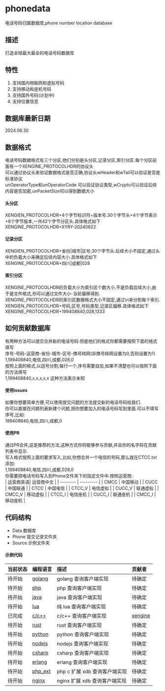 # phonedata
电话号码归属数据库,phone number location database

## 描述
打造全球最大最全的电话号码数据库

## 特性
1. 支持国内物联网和虚拟号码
2. 支持移动和座机号码
3. 支持国外号码(计划中)
4. 支持位置信息

## 数据库最新日期
2024.06.30

## 数据格式
电话号码数据格式有三个分区,他们分别是头分区,记录分区,索引分区.每个分区前面有一个XENGINE_PROTOCOLHDR的协议头  
可以通过协议头来验证数据格式是否正确,协议头wHeader和wTail可以验证是否是标准协议  
unOperatorType和unOperatorCode 可以验证协议类型,wCrypto可以验证后续内容是否加密,unPacketSize可以得到数据大小

#### 头分区
XENGIEN_PROTOCOLHDR+4个字节标识符+版本号.30个字节头+4个字节表示+8个字节版本,一共42个字节分区头.具体格式如下  
XENGINE_PROTOCOLHDR+XYRY-20240622

#### 记录分区
XENGIEN_PROTOCOLHDR+省份|城市|区号,30个字节头.后续大小不固定,通过头中的负载大小来确定后续内容大小.具体格式如下  
XENGINE_PROTOCOLHDR+四川|成都|028

#### 索引分区
XENGINE_PROTOCOLHDR的负载大小为索引区个数大小,不是负载后续大小,由于是文件格式,你可以通过文件大小-当前偏移得到.  
XENGINE_PROTOCOLHDR的索引区数据格式大小不固定,通过\n来分割每个索引.  
XENGIEN_PROTOCOLHDR+号码,区号,号码类型,记录区偏移.具体格式如下  
XENGINE_PROTOCOLHDR+199408840,028,1333

## 如何贡献数据库
有两种方法可以提交合并新的电话号码.但是他们的格式你都需要按照下面的格式填写  
序号-号码-运营商-省份-城市-区号-携号转网(非携号转网设置为0,否则设置为1)  
1,199408840,电信,四川,成都,028,0  
按照上面的格式,以逗号分割,每行一个,序号需要自加,如果不清楚也可以按照下面的方法填写  
1,199408840,x,x,x,x,x   这种方法表示未知

#### 使用issues 
如果你想要简单方便,可以使用提交问题的方法提交新的电话号码给我们.  
你可以直接在问题列表新建个问题,把你想要加入的电话号码写到里面.可以不填写序号,比如:  
199408840,电信,四川,成都,0  

#### 使用PR
通过PR合并,这是推荐的方法,这种方式你将能够参与贡献,并且你的名字将在贡献列表中显示.  
写入格式按照上面的要求写入,比如,你想合并一个电信的号码,那么就在CTCC.txt添加:  
1,199408840,电信,四川,成都,028,0  
你需要把电话号码写入到Phone文件夹下的指定文件中.按照运营商:  
| 运营商英语| 运营商中文 |
| -------- | --------- |
| CMCC     | 中国移动   |
| CUCC     | 中国联通   |
| CTCC     | 中国电信   |
| CTCC_V   | 电信虚拟   |
| CUCC_V   | 联通虚拟   |
| CMCC_V   | 移动虚拟   |
| CTCC_I   | 电信座机   |
| CUCC_I   | 联通座机   |
| CMCC_I   | 移动座机   |

## 代码结构
 - Data     数据库
 - Phone    提交记录文件夹
 - Source   示例文件夹

#### 示例代码

| 当前状态  | 编程语言 | 描述                  | 贡献者               |
|:-----    | :----    |:---------------------|:--------------------|
| 待开始    | [golang](Source/golang)         | golang 查询客户端实现        | 待确定 |
| 待开始    | [php](Source/php)               | php 查询客户端实现           | 待确定 |
| 待开始    | [java](Source/java)             | java 查询客户端实现          | 待确定 |
| 待开始    | [lua](Source/lua)               | 纯 lua 查询客户端实现        | 待确定 |
| 已完成    | [c/c++](Source/C/)               |  c/c++ 查询客户端实现        | [xengine](https://github.com/libxengine) |
| 待开始    | [rust](Source/rust)             | rust 查询客户端实现          | 待确定 |
| 待开始    | [python](Source/python)         | python 查询客户端实现        | 待确定 |
| 待开始    | [nodejs](Source/nodejs)         | nodejs 查询客户端实现        | 待确定 |
| 待开始    | [csharp](Source/csharp)         | csharp 查询客户端实现        | 待确定 |
| 待开始    | [erlang](Source/erlang)         | erlang 查询客户端实现        | 待确定 |
| 待开始    | [php_ext](Source/php7_ext)      | php c 扩展 xdb 查询客户端实现 | 待确定 |
| 待开始    | [nginx](Source/nginx)           | nginx 扩展 xdb 查询客户端实现 | 待确定 |